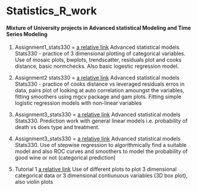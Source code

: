 # Statistics_R_work
#### Mixture of University projects in Advanced statistical Modeling and Time Series Modeling

1.  Assignment1_stats330 = [a relative link](Assignment1_stats330_FINISH__5611230_.docx) Advanced statistical models Stats330 - practice of 3 dimensional plotting of categorical variables. Use of mosaic plots, bwplots, trendscatter, residuals plot and cooks distance, basic normchecks. Also basic logestic regression model.

2. Assignment2 stats330 = [a relative link](finals_5611230.docx) Advanced statistical models Stats330 - practice of cooks distance vs leveraged residuals erros in data, pairs plot of looking at auto correlation amoungst the variables, fitting smoothers using mgcv package and gam plots. Fitting simple logistic regression models with non-linear variables

3. Assignment3_stats330 = [a relative link](Assignment3_stats330__5611230_.docx) Advanced statistical models Stats330. Prediction work with general linear models i.e. probability of death vs does type and treatment.

4. Assignment3_stats330 = [a relative link](final_.docx) Advanced statistical models Stats330. Use of stepwise regression to algorithmically find a suitable model and also ROC curves and smoothers to model the probability of good wine or not (categorical prediction)

5. Tutorial 1 [a relative link](tutorial1.docx) Use of different plots to plot 3 dimensional categorical data or 3 dimensional contiunuous variables (3D box plot), also violin plots
